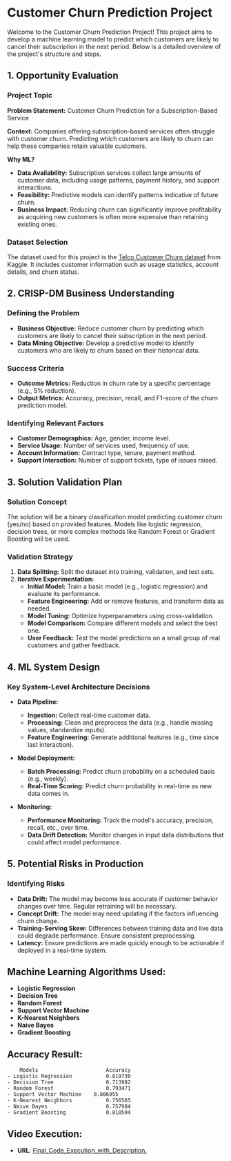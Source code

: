 # Customer Churn Prediction Project

Welcome to the Customer Churn Prediction Project! This project aims to develop a machine learning model to predict which customers are likely to cancel their subscription in the next period. Below is a detailed overview of the project's structure and steps.

## 1. Opportunity Evaluation

### Project Topic

**Problem Statement:** Customer Churn Prediction for a Subscription-Based Service

**Context:** Companies offering subscription-based services often struggle with customer churn. Predicting which customers are likely to churn can help these companies retain valuable customers.

**Why ML?**
- **Data Availability:** Subscription services collect large amounts of customer data, including usage patterns, payment history, and support interactions.
- **Feasibility:** Predictive models can identify patterns indicative of future churn.
- **Business Impact:** Reducing churn can significantly improve profitability as acquiring new customers is often more expensive than retaining existing ones.

### Dataset Selection

The dataset used for this project is the [Telco Customer Churn dataset](https://www.kaggle.com/datasets/blastchar/telco-customer-churn) from Kaggle. It includes customer information such as usage statistics, account details, and churn status.

## 2. CRISP-DM Business Understanding

### Defining the Problem

- **Business Objective:** Reduce customer churn by predicting which customers are likely to cancel their subscription in the next period.
- **Data Mining Objective:** Develop a predictive model to identify customers who are likely to churn based on their historical data.

### Success Criteria

- **Outcome Metrics:** Reduction in churn rate by a specific percentage (e.g., 5% reduction).
- **Output Metrics:** Accuracy, precision, recall, and F1-score of the churn prediction model.

### Identifying Relevant Factors

- **Customer Demographics:** Age, gender, income level.
- **Service Usage:** Number of services used, frequency of use.
- **Account Information:** Contract type, tenure, payment method.
- **Support Interaction:** Number of support tickets, type of issues raised.

## 3. Solution Validation Plan

### Solution Concept

The solution will be a binary classification model predicting customer churn (yes/no) based on provided features. Models like logistic regression, decision trees, or more complex methods like Random Forest or Gradient Boosting will be used.

### Validation Strategy

1. **Data Splitting:** Split the dataset into training, validation, and test sets.
2. **Iterative Experimentation:**
   - **Initial Model:** Train a basic model (e.g., logistic regression) and evaluate its performance.
   - **Feature Engineering:** Add or remove features, and transform data as needed.
   - **Model Tuning:** Optimize hyperparameters using cross-validation.
   - **Model Comparison:** Compare different models and select the best one.
   - **User Feedback:** Test the model predictions on a small group of real customers and gather feedback.

## 4. ML System Design

### Key System-Level Architecture Decisions

- **Data Pipeline:**
  - **Ingestion:** Collect real-time customer data.
  - **Processing:** Clean and preprocess the data (e.g., handle missing values, standardize inputs).
  - **Feature Engineering:** Generate additional features (e.g., time since last interaction).
  
- **Model Deployment:**
  - **Batch Processing:** Predict churn probability on a scheduled basis (e.g., weekly).
  - **Real-Time Scoring:** Predict churn probability in real-time as new data comes in.
  
- **Monitoring:**
  - **Performance Monitoring:** Track the model's accuracy, precision, recall, etc., over time.
  - **Data Drift Detection:** Monitor changes in input data distributions that could affect model performance.

## 5. Potential Risks in Production

### Identifying Risks

- **Data Drift:** The model may become less accurate if customer behavior changes over time. Regular retraining will be necessary.
- **Concept Drift:** The model may need updating if the factors influencing churn change.
- **Training-Serving Skew:** Differences between training data and live data could degrade performance. Ensure consistent preprocessing.
- **Latency:** Ensure predictions are made quickly enough to be actionable if deployed in a real-time system.

## Machine Learning Algorithms Used:

  - **Logistic Regression**
  - **Decision Tree**
  - **Random Forest**
  - **Support Vector Machine**
  - **K-Nearest Neighbors**
  - **Naive Bayes**
  - **Gradient Boosting**

## Accuracy Result:

```
	Models	                    Accuracy
- Logistic Regression	        0.819730
- Decision Tree	                0.713982
- Random Forest	                0.793471
- Support Vector Machine	0.806955
- K-Nearest Neighbors	        0.756565
- Naive Bayes	                0.757984
- Gradient Boosting    	        0.810504
```

## Video Execution:

- **URL**:  [Final_Code_Execution_with_Description.](https://drive.google.com/drive/folders/1k7aWZi9SoGHsdCJvOcUkWpLZmxvnKn72?usp=drive_link)


